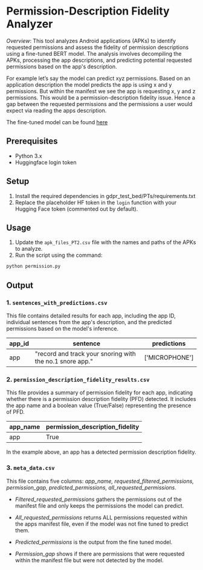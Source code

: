 # Permission-Description Fidelity Analyzer

*Overview*: This tool analyzes Android applications (APKs) to identify requested permissions and assess the fidelity of permission descriptions using a fine-tuned BERT model. The analysis involves decompiling the APKs, processing the app descriptions, and predicting potential requested permissions based on the app's description.

For example let’s say the model can predict xyz permissions. Based on an application description the model predicts the app is using x and y permissions. But within the manifest we see the app is requesting x, y and z permissions. This would be a permission-description fidelity issue. Hence a gap between the requested permissions and the permissions a user would expect via reading the apps description.

The fine-tuned model can be found [here](https://huggingface.co/etham13/permissions_bert_uncased/settings)

## Prerequisites
- Python 3.x
- Huggingface login token

## Setup

1. Install the required dependencies in gdpr_test_bed/PTs/requirements.txt
2. Replace the placeholder HF token in the `login` function with your Hugging Face token (commented out by default).

## Usage

1. Update the `apk_files_PT2.csv` file with the names and paths of the APKs to analyze.
2. Run the script using the command:

```bash
python permission.py
```

## Output

### 1. `sentences_with_predictions.csv`

This file contains detailed results for each app, including the app ID, individual sentences from the app's description, and the predicted permissions based on the model's inference.

| app_id         | sentence                                      | predictions   |
| -------------- | --------------------------------------------- | ------------- |
| app| "record and track your snoring with the no.1 snore app." | ['MICROPHONE'] |

### 2. `permission_description_fidelity_results.csv`

This file provides a summary of permission fidelity for each app, indicating whether there is a permission description fidelity (PFD) detected. It includes the app name and a boolean value (True/False) representing the presence of PFD.

| app_name         | permission_description_fidelity |
| ---------------- | -------------------------------- |
| app | True                            |

In the example above, an app has a detected permission description fidelity. 

### 3. `meta_data.csv`

This file contains five columns: *app_name, requested_filtered_permissions, permission_gap, predicted_permissions, all_requested_permissions*.

 - *Filtered_requested_permissions* gathers the permissions out of the manifest file and only keeps the permissions the model can predict.

 - *All_requested_permissions* returns ALL permissions requested within the apps manifest file, even if the model was not fine tuned to predict them.

 - *Predicted_permissions* is the output from the fine tuned model.

 - *Permission_gap* shows if there are permissions that were requested within the manifest file but were not detected by the model.